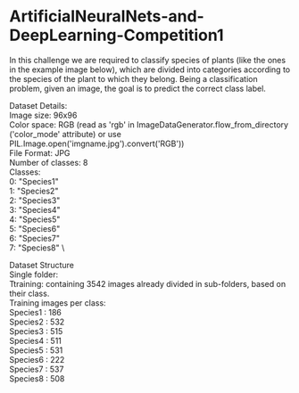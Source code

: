# ArtificialNeuralNets-and-DeepLearning-Competition1

In this challenge we are required to classify species of plants (like the ones in the example image below), which are divided into categories according to the species of the plant to which they belong. Being a classification problem, given an image, the goal is to predict the correct class label. 

Dataset Details: \
Image size: 96x96 \
Color space: RGB (read as 'rgb' in ImageDataGenerator.flow_from_directory ('color_mode' attribute) or use PIL.Image.open('imgname.jpg').convert('RGB')) \
File Format: JPG \
Number of classes: 8 \
Classes: \
0: "Species1" \
1: "Species2" \
2: "Species3" \
3: "Species4" \
4: "Species5" \
5: "Species6" \
6: "Species7" \
7: "Species8" \


Dataset Structure \
Single folder: \
Ttraining: containing 3542 images already divided in sub-folders, based on their class. \
Training images per class: \
Species1 : 186 \
Species2 : 532 \
Species3 : 515 \
Species4 : 511 \
Species5 : 531 \
Species6 : 222 \
Species7 : 537 \
Species8 : 508 
